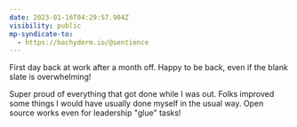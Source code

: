 ```yaml
---
date: 2023-01-16T04:29:57.904Z
visibility: public
mp-syndicate-to:
  - https://hachyderm.io/@sentience
---
```

First day back at work after a month off. Happy to be back, even if the blank slate is overwhelming!

Super proud of everything that got done while I was out. Folks improved some things I would have usually done myself in the usual way. Open source works even for leadership "glue" tasks!
